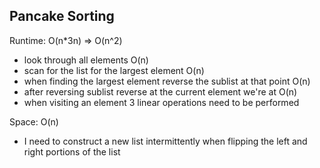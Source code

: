## Pancake Sorting

Runtime: O(n*3n) => O(n^2)
- look through all elements O(n)
- scan for the list for the largest element O(n)
- when finding the largest element reverse the sublist at that point O(n)
- after reversing sublist reverse at the current element we're at O(n)
- when visiting an element 3 linear operations need to be performed

Space: O(n)
- I need to construct a new list intermittently when flipping the left and right portions of the list
